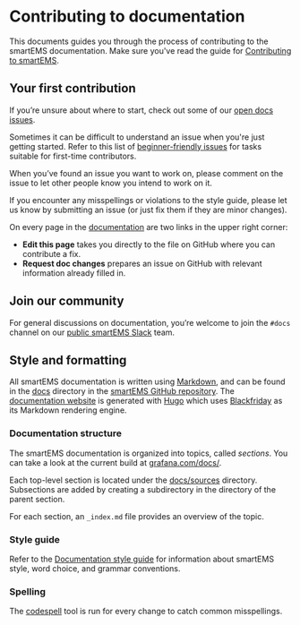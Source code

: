 # Contributing to documentation

This documents guides you through the process of contributing to the smartEMS documentation. Make sure you've read the guide for [Contributing to smartEMS](/CONTRIBUTING.md).

## Your first contribution

If you’re unsure about where to start, check out some of our [open docs issues](https://github.com/smartems/smartems/issues?q=is%3Aopen+is%3Aissue+label%3Atype%2Fdocs).

Sometimes it can be difficult to understand an issue when you're just getting started. Refer to this list of [beginner-friendly issues](https://github.com/smartems/smartems/issues?q=is%3Aopen+is%3Aissue+label%3Atype%2Fdocs+label%3A"beginner+friendly") for tasks suitable for first-time contributors.

When you’ve found an issue you want to work on, please comment on the issue to let other people know you intend to work on it.

If you encounter any misspellings or violations to the style guide, please let us know by submitting an issue (or just fix them if they are minor changes).

On every page in the [documentation](https://grafana.com/docs/) are two links in the upper right corner:

- **Edit this page** takes you directly to the file on GitHub where you can contribute a fix.
- **Request doc changes** prepares an issue on GitHub with relevant information already filled in.

## Join our community

For general discussions on documentation, you’re welcome to join the `#docs` channel on our [public smartEMS Slack](http://slack.raintank.io) team.

## Style and formatting

All smartEMS documentation is written using [Markdown](https://en.wikipedia.org/wiki/Markdown), and can be found in the [docs](/docs) directory in the [smartEMS GitHub repository](https://github.com/smartems/smartems). The [documentation website](https://grafana.com/docs) is generated with [Hugo](https://gohugo.io) which uses [Blackfriday](https://github.com/russross/blackfriday) as its Markdown rendering engine.

### Documentation structure

The smartEMS documentation is organized into topics, called _sections_. You can take a look at the current build at [grafana.com/docs/](https://grafana.com/docs/).

Each top-level section is located under the [docs/sources](/docs/sources) directory. Subsections are added by creating a subdirectory in the directory of the parent section.

For each section, an `_index.md` file provides an overview of the topic.

### Style guide

Refer to the [Documentation style guide](style-guides/documentation-style-guide.md) for information about smartEMS style, word choice, and grammar conventions.

### Spelling

The [codespell](https://github.com/codespell-project/codespell) tool is run for every change to catch common misspellings.
